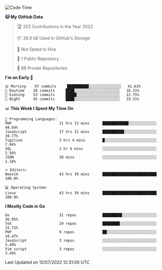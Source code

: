 
<!--START_SECTION:waka-->
![Code Time](http://img.shields.io/badge/Code%20Time-2%2C240%20hrs%2027%20mins-blue)

**🐱 My GitHub Data** 

> 🏆 253 Contributions in the Year 2022
 > 
> 📦 39.9 kB Used in GitHub's Storage 
 > 
> 🚫 Not Opted to Hire
 > 
> 📜 1 Public Repository 
 > 
> 🔑 88 Private Repositories  
 > 
**I'm an Early 🐤** 

```text
🌞 Morning    97 commits     ██████████░░░░░░░░░░░░░░░   41.63% 
🌆 Daytime    38 commits     ████░░░░░░░░░░░░░░░░░░░░░   16.31% 
🌃 Evening    53 commits     █████░░░░░░░░░░░░░░░░░░░░   22.75% 
🌙 Night      45 commits     ████░░░░░░░░░░░░░░░░░░░░░   19.31%

```


📊 **This Week I Spent My Time On** 

```text
💬 Programming Languages: 
PHP                      21 hrs 13 mins      ████████████░░░░░░░░░░░░░   48.64% 
JavaScript               17 hrs 21 mins      ██████████░░░░░░░░░░░░░░░   39.77% 
fugitive                 3 hrs 4 mins        █░░░░░░░░░░░░░░░░░░░░░░░░   7.04% 
SQL                      1 hr 6 mins         ░░░░░░░░░░░░░░░░░░░░░░░░░   2.56% 
JSON                     30 mins             ░░░░░░░░░░░░░░░░░░░░░░░░░   1.18%

🔥 Editors: 
Neovim                   43 hrs 39 mins      █████████████████████████   100.0%

💻 Operating System: 
Linux                    43 hrs 39 mins      █████████████████████████   100.0%

```

**I Mostly Code in Go** 

```text
Go                       31 repos            █████████░░░░░░░░░░░░░░░░   36.05% 
TeX                      29 repos            ████████░░░░░░░░░░░░░░░░░   33.72% 
PHP                      9 repos             ██░░░░░░░░░░░░░░░░░░░░░░░   10.47% 
JavaScript               3 repos             ░░░░░░░░░░░░░░░░░░░░░░░░░   3.49% 
Vim script               3 repos             ░░░░░░░░░░░░░░░░░░░░░░░░░   3.49%

```



 Last Updated on 12/07/2022 12:31:00 UTC
<!--END_SECTION:waka-->
